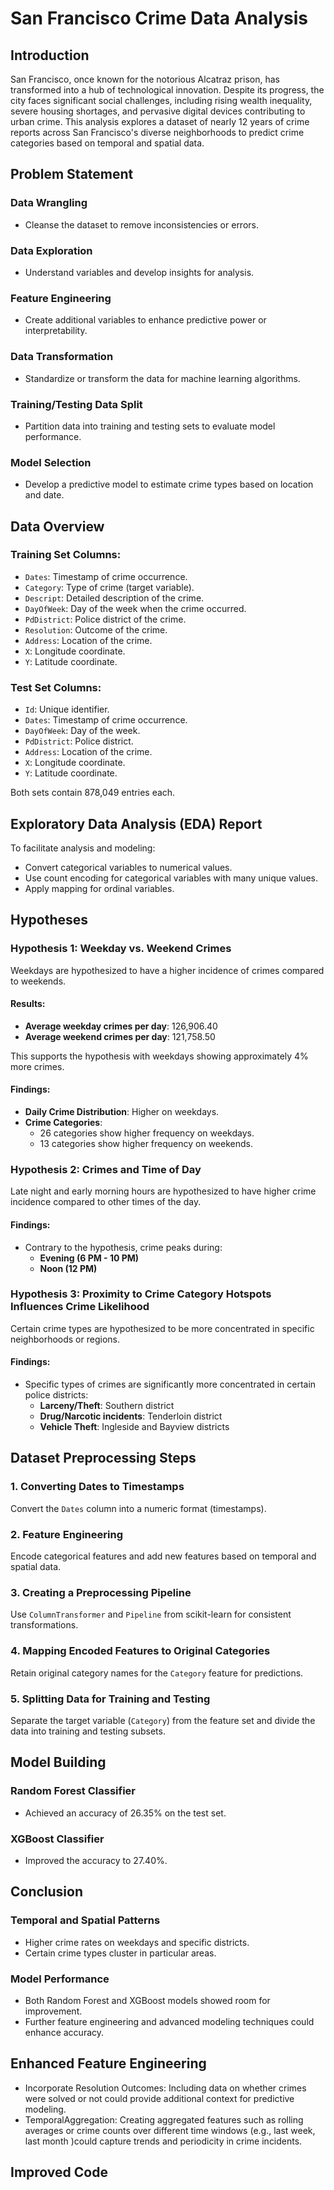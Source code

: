 # San Francisco Crime Data Analysis

## Introduction

San Francisco, once known for the notorious Alcatraz prison, has transformed into a hub of technological innovation. Despite its progress, the city faces significant social challenges, including rising wealth inequality, severe housing shortages, and pervasive digital devices contributing to urban crime. This analysis explores a dataset of nearly 12 years of crime reports across San Francisco's diverse neighborhoods to predict crime categories based on temporal and spatial data.

## Problem Statement

### Data Wrangling
- Cleanse the dataset to remove inconsistencies or errors.

### Data Exploration
- Understand variables and develop insights for analysis.

### Feature Engineering
- Create additional variables to enhance predictive power or interpretability.

### Data Transformation
- Standardize or transform the data for machine learning algorithms.

### Training/Testing Data Split
- Partition data into training and testing sets to evaluate model performance.

### Model Selection
- Develop a predictive model to estimate crime types based on location and date.

## Data Overview

### Training Set Columns:
- `Dates`: Timestamp of crime occurrence.
- `Category`: Type of crime (target variable).
- `Descript`: Detailed description of the crime.
- `DayOfWeek`: Day of the week when the crime occurred.
- `PdDistrict`: Police district of the crime.
- `Resolution`: Outcome of the crime.
- `Address`: Location of the crime.
- `X`: Longitude coordinate.
- `Y`: Latitude coordinate.

### Test Set Columns:
- `Id`: Unique identifier.
- `Dates`: Timestamp of crime occurrence.
- `DayOfWeek`: Day of the week.
- `PdDistrict`: Police district.
- `Address`: Location of the crime.
- `X`: Longitude coordinate.
- `Y`: Latitude coordinate.

Both sets contain 878,049 entries each.

## Exploratory Data Analysis (EDA) Report

To facilitate analysis and modeling:
- Convert categorical variables to numerical values.
- Use count encoding for categorical variables with many unique values.
- Apply mapping for ordinal variables.

## Hypotheses

### Hypothesis 1: Weekday vs. Weekend Crimes
Weekdays are hypothesized to have a higher incidence of crimes compared to weekends.

#### Results:
- **Average weekday crimes per day**: 126,906.40
- **Average weekend crimes per day**: 121,758.50

This supports the hypothesis with weekdays showing approximately 4% more crimes.

#### Findings:
- **Daily Crime Distribution**: Higher on weekdays.
- **Crime Categories**:
  - 26 categories show higher frequency on weekdays.
  - 13 categories show higher frequency on weekends.

### Hypothesis 2: Crimes and Time of Day
Late night and early morning hours are hypothesized to have higher crime incidence compared to other times of the day.

#### Findings:
- Contrary to the hypothesis, crime peaks during:
  - **Evening (6 PM - 10 PM)**
  - **Noon (12 PM)**

### Hypothesis 3: Proximity to Crime Category Hotspots Influences Crime Likelihood
Certain crime types are hypothesized to be more concentrated in specific neighborhoods or regions.

#### Findings:
- Specific types of crimes are significantly more concentrated in certain police districts:
  - **Larceny/Theft**: Southern district
  - **Drug/Narcotic incidents**: Tenderloin district
  - **Vehicle Theft**: Ingleside and Bayview districts

## Dataset Preprocessing Steps

### 1. Converting Dates to Timestamps
Convert the `Dates` column into a numeric format (timestamps).

### 2. Feature Engineering
Encode categorical features and add new features based on temporal and spatial data.

### 3. Creating a Preprocessing Pipeline
Use `ColumnTransformer` and `Pipeline` from scikit-learn for consistent transformations.

### 4. Mapping Encoded Features to Original Categories
Retain original category names for the `Category` feature for predictions.

### 5. Splitting Data for Training and Testing
Separate the target variable (`Category`) from the feature set and divide the data into training and testing subsets.

## Model Building

### Random Forest Classifier
- Achieved an accuracy of 26.35% on the test set.

### XGBoost Classifier
- Improved the accuracy to 27.40%.

## Conclusion

### Temporal and Spatial Patterns
- Higher crime rates on weekdays and specific districts.
- Certain crime types cluster in particular areas.

### Model Performance
- Both Random Forest and XGBoost models showed room for improvement.
- Further feature engineering and advanced modeling techniques could enhance accuracy.

## Enhanced Feature Engineering
- Incorporate Resolution Outcomes: Including data on whether crimes were solved or not could provide additional context for predictive modeling.
 - TemporalAggregation: Creating aggregated features such as rolling averages or crime counts over different time windows (e.g., last week, last month )could capture trends and periodicity in crime incidents.
## Improved Code

